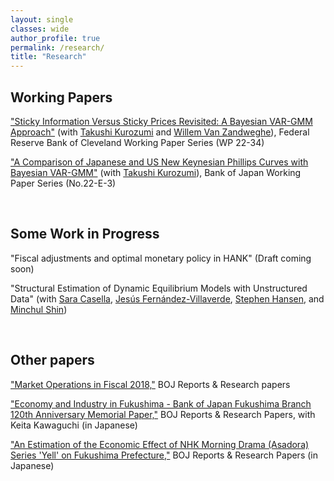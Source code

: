 ```yaml
---
layout: single
classes: wide
author_profile: true
permalink: /research/
title: "Research"
---
```


## Working Papers
<!-- "Gelfand and Dey’s Modified Harmonic Mean Estimator of Marginal Data Densities: A Reappraisal and Extension" (The slides are here) -->

<a href = 'https://www.clevelandfed.org/publications/working-paper/2022/wp-2234-sticky-information-versus-sticky-prices-revisited' target="blank">"Sticky Information Versus Sticky Prices Revisited: A Bayesian VAR-GMM Approach"</a>
(with <a href = "https://ideas.repec.org/e/pku88.html" target = "blank">Takushi Kurozumi</a> and <a href = "https://www.clevelandfed.org/people/profiles/v/van-zandweghe-willem" target="blank">Willem Van Zandweghe</a>), Federal Reserve Bank of Cleveland Working Paper Series (WP 22-34)

<a href="https://www.boj.or.jp/en/research/wps_rev/wps_2022/wp22e03.htm" target="_blank">"A Comparison of Japanese and US New Keynesian Phillips Curves with Bayesian VAR-GMM"</a> (with <a href = "https://ideas.repec.org/e/pku88.html" target = "blank">Takushi Kurozumi</a>), Bank of Japan Working Paper Series (No.22-E-3)

<br/>

## Some Work in Progress

"Fiscal adjustments and optimal monetary policy in HANK" (Draft coming soon)

<!-- "Simulation Pseudo-Bias Robust Modified Harmonic Mean Estimator for Marginal Data Densities and Its Extension" (Draft coming soon) -->

"Structural Estimation of Dynamic Equilibrium Models with Unstructured Data"
(with <a href="https://www.saracasella.com/" target="blank">Sara Casella</a>,
<a href="https://www.sas.upenn.edu/~jesusfv/" target="blank">Jesús Fernández-Villaverde</a>,
<a href="https://sekhansen.github.io/" target="blank">Stephen Hansen</a>, and
<a href="https://mcmcs.github.io/" target="blank">Minchul Shin</a>)

<br/>

## Other papers
<a href="https://www.boj.or.jp/en/research/brp/mor/data/mor190719.pdf" target = "blank">"Market Operations in Fiscal 2018,"</a> BOJ Reports & Research papers

<a href="https://www3.boj.or.jp/fukushima/kouhyo/120report.pdf" target="_blank">"Economy and Industry in Fukushima - Bank of Japan Fukushima Branch 120th Anniversary Memorial Paper,"</a> BOJ Reports & Research Papers, with Keita Kawaguchi (in Japanese)

<a href="https://www3.boj.or.jp/fukushima/kouhyo/yellreport.pdf" target="_blank">"An Estimation of the Economic Effect of NHK Morning Drama (Asadora) Series 'Yell' on Fukushima Prefecture,"</a> BOJ Reports & Research Papers (in Japanese)
